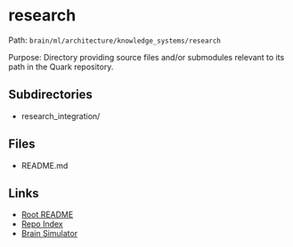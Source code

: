 # research

Path: `brain/ml/architecture/knowledge_systems/research`

Purpose: Directory providing source files and/or submodules relevant to its path in the Quark repository.

## Subdirectories
- research_integration/

## Files
- README.md

## Links
- [Root README](../../../../README.md)
- [Repo Index](../../../../repo_index.json)
- [Brain Simulator](../../../../brain/architecture/brain_simulator.py)
